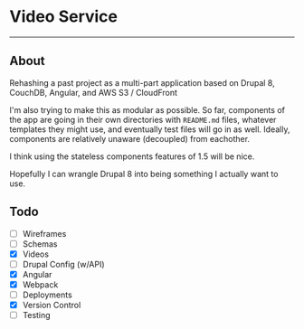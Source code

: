 # Video Service
-----

## About
Rehashing a past project as a multi-part application based on Drupal 8, CouchDB, Angular, and AWS S3 / CloudFront

I'm also trying to make this as modular as possible. So far, components of the app are going in their own directories
with `README.md` files, whatever templates they might use, and eventually test files will go in as well. Ideally, components
are relatively unaware (decoupled) from eachother.

I think using the stateless components features of 1.5 will be nice.

Hopefully I can wrangle Drupal 8 into being something I actually want to use.

## Todo
- [ ] Wireframes
- [ ] Schemas
- [x] Videos
- [ ] Drupal Config (w/API)
- [x] Angular
- [x] Webpack
- [ ] Deployments
- [x] Version Control
- [ ] Testing
